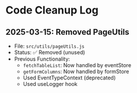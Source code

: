 # Code Cleanup Log

## 2025-03-15: Removed PageUtils
- File: `src/utils/pageUtils.js`
- Status: ✅ Removed (unused)
- Previous Functionality:
  - `fetchTableList`: Now handled by eventStore
  - `getFormColumns`: Now handled by formStore
  - Used EventTypeContext (deprecated)
  - Used useLogger hook
